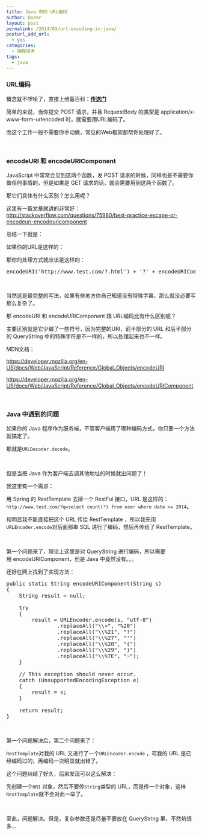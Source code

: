 ```yaml
---
title: Java 中的 URL编码
author: Dozer
layout: post
permalink: /2014/03/url-encoding-in-java/
posturl_add_url:
  - yes
categories:
  - 编程技术
tags:
  - java
---
```


### <span id="URL">URL编码</span>

概念就不啰嗦了，直接上维基百科：<a href="http://zh.wikipedia.org/wiki/%E7%99%BE%E5%88%86%E5%8F%B7%E7%BC%96%E7%A0%81" target="_blank"><strong>传送门</strong></a>

简单的来说，当你提交 POST 请求，并且 RequestBody 的类型是 application/x-www-form-urlencoded 时，就需要用URL编码了。

而这个工作一般不需要你手动做，常见的Web框架都帮你处理好了。

<!--more-->

&nbsp;

### <span id="encodeURI_encodeURIComponent">encodeURI 和 encodeURIComponent</span>

JavaScript 中常常会见到这两个函数，发 POST 请求的时候，同样也是不需要你做任何事情的，但是如果是 GET 请求的话，就会需要用到这两个函数了。

那它们具体有什么区别？怎么用呢？

这里有一篇文章就讲的非常好：<a href="http://stackoverflow.com/questions/75980/best-practice-escape-or-encodeuri-encodeuricomponent" target="_blank">http://stackoverflow.com/questions/75980/best-practice-escape-or-encodeuri-encodeuricomponent</a>

总结一下就是：

如果你的URL是这样的：

那你的处理方式就应该是这样的：

<pre class="lang:js decode:true crayon-selected">encodeURI('http://www.test.com/?.html') + '?' + encodeURIComponent('q') + '=' + encodeURIComponent('select count(*) from user where date&gt;='2014')</pre>

&nbsp;

当然这是最完整的写法，如果有些地方你自己知道没有特殊字幕，那么就没必要写那么复杂了。

那 encodeURI 和 encodeURIComponent 跟 URL编码比有什么区别呢？

主要区别就是它少编了一些符号，因为完整的URI，前半部分的 URL 和后半部分的 QueryString 中的特殊字符是不一样的，所以处理起来也不一样。

MDN文档：

<a href="https://developer.mozilla.org/en-US/docs/Web/JavaScript/Reference/Global_Objects/encodeURI" target="_blank">https://developer.mozilla.org/en-US/docs/Web/JavaScript/Reference/Global_Objects/encodeURI</a>

<a href="https://developer.mozilla.org/en-US/docs/Web/JavaScript/Reference/Global_Objects/encodeURIComponent" target="_blank">https://developer.mozilla.org/en-US/docs/Web/JavaScript/Reference/Global_Objects/encodeURIComponent</a>

&nbsp;

### <span id="Java">Java 中遇到的问题</span>

如果你的 Java 程序作为服务端，不管客户端用了哪种编码方式，你只要一个方法就搞定了。

那就是`URLDecoder.decode`。

&nbsp;

但是当把 Java 作为客户端去调其他地址的时候就出问题了！

我这里有一个需求：

用 Spring 的 RestTemplate 去掉一个 RestFul 接口，URL 是这样的：`http://www.test.com/?q=select count(*) from user where date >= 2014`。

和明显我不能直接把这个 URL 传给 RestTemplate ，所以我先用`URLEncoder.encode`对后面那串 SQL 进行了编码，然后再传给了 RestTemplate。

&nbsp;

第一个问题来了，理论上这里是对 QueryString 进行编码，所以需要用 encodeURIComponent，但是 Java 中竟然没有。。。

还好在网上找到了实现方法：

<pre class="lang:java decode:true">public static String encodeURIComponent(String s)
{
    String result = null;

    try
    {
        result = URLEncoder.encode(s, "utf-8")
                .replaceAll("\\+", "%20")
                .replaceAll("\\%21", "!")
                .replaceAll("\\%27", "'")
                .replaceAll("\\%28", "(")
                .replaceAll("\\%29", ")")
                .replaceAll("\\%7E", "~");
    }

    // This exception should never occur.
    catch (UnsupportedEncodingException e)
    {
        result = s;
    }

    return result;
}</pre>

&nbsp;

第一个问题解决后，第二个问题来了：

`RestTemplate`对我的 URL 又进行了一个`URLEncoder.encode` ，可我的 URL 是已经编码过的，再编码一次明显就出错了。

这个问题纠结了好久，后来发现可以这么解决：

先创建一个`URI` 对象，然后不要传`String`类型的 URL，而是传一个对象，这样`RestTemplate`就不会对此一举了。

&nbsp;

至此，问题解决。但是，复杂参数还是尽量不要放在 QueryString 里，不然坑很多…

&nbsp;
